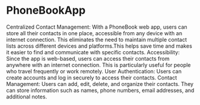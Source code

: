 # PhoneBookApp
Centralized Contact Management: With a PhoneBook web app, users can store all their contacts in one place, accessible from any device with an internet connection. This eliminates the need to maintain multiple contact lists across different devices and platforms.This helps save time and makes it easier to find and communicate with specific contacts.
Accessibility: Since the app is web-based, users can access their contacts from anywhere with an internet connection. This is particularly useful for people who travel frequently or work remotely.
User Authentication: Users can create accounts and log in securely to access their contacts.
Contact Management: Users can add, edit, delete, and organize their contacts. They can store information such as names, phone numbers, email addresses, and additional notes.
